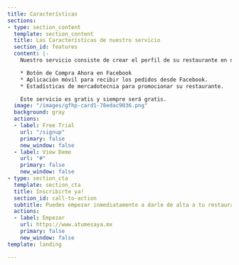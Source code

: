 ```yaml
---
title: Características
sections:
- type: section_content
  template: section_content
  title: Las Características de nuestro servicio
  section_id: features
  content: |-
    Nuestro servicio consiste de crear el perfil de su restaurante en nuestra plataforma. Esto le brinda los siguientes beneficios:

    * Botón de Compra Ahora en Facebook
    * Aplicación móvil para recibir los pedidos desde Facebook.
    * Estadísticas de mercadotecnia para promocionar su restaurante.

    Este servicio es gratis y siempre será gratis.
  image: "/images/gfhp-card1-78edac9036.png"
  background: gray
  actions:
  - label: Free Trial
    url: "/signup"
    primary: false
    new_window: false
  - label: View Demo
    url: "#"
    primary: false
    new_window: false
- type: section_cta
  template: section_cta
  title: Inscribirte ya!
  section_id: call-to-action
  subtitle: Puedes empezar inmediatamente a darle de alta a tu restaurante.
  actions:
  - label: Empezar
    url: https://www.atumesaya.mx
    primary: false
    new_window: false
template: landing

---
```

